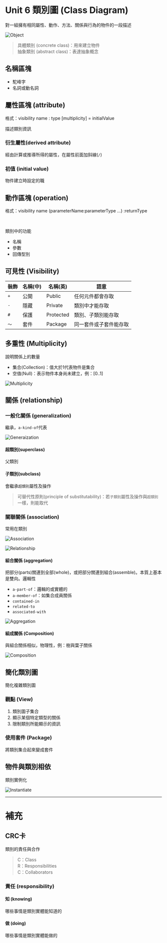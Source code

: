 # Unit 6 類別圖 (Class Diagram)

對一組擁有相同屬性、動作、方法、關係與行為的物件的一段描述

![Object](/images/Class_TopGround.PNG "Object") 

> 具體類別 (concrete class)：用來建立物件 <br>
> 抽象類別 (abstract class)：表達抽象概念

## 名稱區塊

* 駝峰字
* 名詞或動名詞

## 屬性區塊 (attribute)

格式：visibility name : type [multiplicity] = initialValue <br>

描述類別資訊

### 衍生屬性(derived attribute)

經由計算或推導所得的屬性，在屬性前面加斜線(`/`)

### 初值 (initial value)

物件建立時設定的職

## 動作區塊 (operation)

格式：visibility name (parameterName:parameterType ...) :returnType

<br>

類別中的功能

* 名稱
* 參數
* 回傳型別

## 可見性 (Visibility)

裝飾 | 名稱(中) | 名稱(英) | 語意
---------|----------|---------|---------
`+` | 公開 | Public | 任何元件都會存取
`-` | 隱藏 | Private | 類別中才能存取
`#` | 保護 | Protected | 類別、子類別能存取
`～` | 套件 | Package | 同一套件或子套件能存取


## 多重性 (Multiplicity)

說明關係上的數量

* 集合(Collection)：值大於1代表物件是集合
* 空值(Null)：表示物件本身尚未建立，例：[0..1]


![Multiplicity](/images/Class_Multiplicity.PNG "Multiplicity")

## 關係 (relationship)

### 一般化關係 (generalization)

繼承，`a-kind-of`代表

![Generaization](/images/Class_Generaization.PNG "Generaization") 

#### 超類別(superclass) 

父類別

#### 子類別(subclass)

會繼承`超類別`屬性及操作

> 可替代性原則(principle of substitutability)：若`子類別`屬性及操作與`超類別`一樣，則能取代


### 關聯關係 (association)

常用在類別

![Association](/images/Class_Association2.PNG "Association")

![Relationship](/images/Relationship.PNG "Relationship")  

#### 組合關係 (aggregation)

把部分(parts)關連到全部(whole)，或把部分關連到組合(assemble)。本質上基本是雙向。邏輯性

* `a-part-of`：邏輯的或實體的
* `a-member-of`：如集合成員關係
* `contained-in`
* `related-to`
* `associated-with`

![Aggregation](/images/Class_Aggregation.PNG "Aggregation") 

#### 組成關係 (Composition)

與組合關係相似，物理性，例：樹與葉子關係


![Composition](/images/Class_Composition.PNG "Composition") 


## 簡化類別圖

簡化複雜類別圖

### 觀點 (View)

1. 類別圖子集合
2. 顯示某個特定類型的關係
3. 限制類別所能顯示的資訊

### 使用套件 (Package)

將類別集合起來變成套件

## 物件與類別相依

類別實例化

![Instantiate](/images/ClassObject_Dependency.PNG "Instantiate")

-------

# 補充

## CRC卡

類別的責任與合作

> C：Class <br>
> R：Responsibilities <br>
> C：Collaborators

### 責任 (responsibility)

#### 知 (knowing)

哪些事情是類別實體能知道的

#### 做 (doing)

哪些事情是類別實體能做的